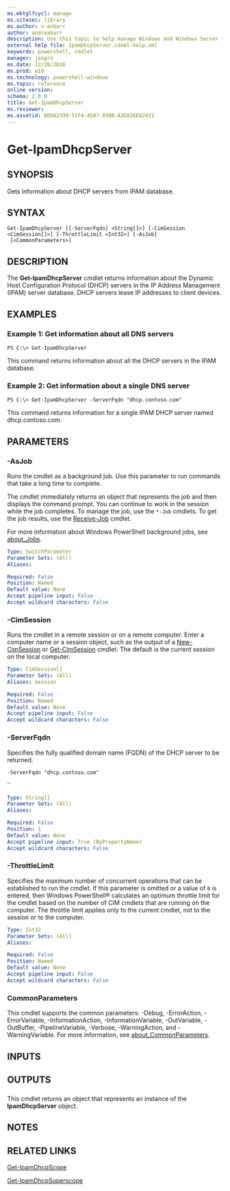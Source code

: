 ```yaml
---
ms.mktglfcycl: manage
ms.sitesec: library
ms.author: v-anbarr
author: andreabarr
description: Use this topic to help manage Windows and Windows Server technologies with Windows PowerShell.
external help file: IpamDhcpServer.cdxml-help.xml
keywords: powershell, cmdlet
manager: jasgro
ms.date: 12/20/2016
ms.prod: w10
ms.technology: powershell-windows
ms.topic: reference
online version: 
schema: 2.0.0
title: Get-IpamDhcpServer
ms.reviewer:
ms.assetid: D0DA2339-51F4-45A7-93DB-A3E816E82421
---
```


# Get-IpamDhcpServer

## SYNOPSIS
Gets information about  DHCP servers from IPAM database.

## SYNTAX

```
Get-IpamDhcpServer [[-ServerFqdn] <String[]>] [-CimSession <CimSession[]>] [-ThrottleLimit <Int32>] [-AsJob]
 [<CommonParameters>]
```

## DESCRIPTION
The **Get-IpamDhcpServer** cmdlet returns information about the Dynamic Host Configuration Protocol (DHCP) servers in the IP Address Management (IPAM) server database.
DHCP servers lease IP addresses to client devices.

## EXAMPLES

### Example 1: Get information about all DNS servers
```
PS C:\> Get-IpamDhcpServer
```

This command returns information about all the DHCP servers in the IPAM database.

### Example 2: Get information about a single DNS server
```
PS C:\> Get-IpamDhcpServer -ServerFqdn "dhcp.contoso.com"
```

This command returns information for a single IPAM DHCP server named dhcp.contoso.com.

## PARAMETERS

### -AsJob
Runs the cmdlet as a background job. Use this parameter to run commands that take a long time to complete. 

The cmdlet immediately returns an object that represents the job and then displays the command prompt. 
You can continue to work in the session while the job completes. 
To manage the job, use the `*-Job` cmdlets. 
To get the job results, use the [Receive-Job](http://go.microsoft.com/fwlink/?LinkID=113372) cmdlet. 

For more information about Windows PowerShell background jobs, see [about_Jobs](http://go.microsoft.com/fwlink/?LinkID=113251).

```yaml
Type: SwitchParameter
Parameter Sets: (All)
Aliases: 

Required: False
Position: Named
Default value: None
Accept pipeline input: False
Accept wildcard characters: False
```

### -CimSession
Runs the cmdlet in a remote session or on a remote computer.
Enter a computer name or a session object, such as the output of a [New-CimSession](http://go.microsoft.com/fwlink/p/?LinkId=227967) or [Get-CimSession](http://go.microsoft.com/fwlink/p/?LinkId=227966) cmdlet.
The default is the current session on the local computer.

```yaml
Type: CimSession[]
Parameter Sets: (All)
Aliases: Session

Required: False
Position: Named
Default value: None
Accept pipeline input: False
Accept wildcard characters: False
```

### -ServerFqdn
Specifies the fully qualified domain name (FQDN) of the DHCP server to be returned.

`-ServerFqdn "dhcp.contoso.com"`

``

```yaml
Type: String[]
Parameter Sets: (All)
Aliases: 

Required: False
Position: 1
Default value: None
Accept pipeline input: True (ByPropertyName)
Accept wildcard characters: False
```

### -ThrottleLimit
Specifies the maximum number of concurrent operations that can be established to run the cmdlet.
If this parameter is omitted or a value of `0` is entered, then Windows PowerShell® calculates an optimum throttle limit for the cmdlet based on the number of CIM cmdlets that are running on the computer.
The throttle limit applies only to the current cmdlet, not to the session or to the computer.

```yaml
Type: Int32
Parameter Sets: (All)
Aliases: 

Required: False
Position: Named
Default value: None
Accept pipeline input: False
Accept wildcard characters: False
```

### CommonParameters
This cmdlet supports the common parameters: -Debug, -ErrorAction, -ErrorVariable, -InformationAction, -InformationVariable, -OutVariable, -OutBuffer, -PipelineVariable, -Verbose, -WarningAction, and -WarningVariable. For more information, see [about_CommonParameters](http://go.microsoft.com/fwlink/?LinkID=113216).

## INPUTS

## OUTPUTS

###  
This cmdlet returns an object that represents an instance of the **IpamDhcpServer** object.

## NOTES

## RELATED LINKS

[Get-IpamDhcpScope](./Get-IpamDhcpScope.md)

[Get-IpamDhcpSuperscope](./Get-IpamDhcpSuperscope.md)

